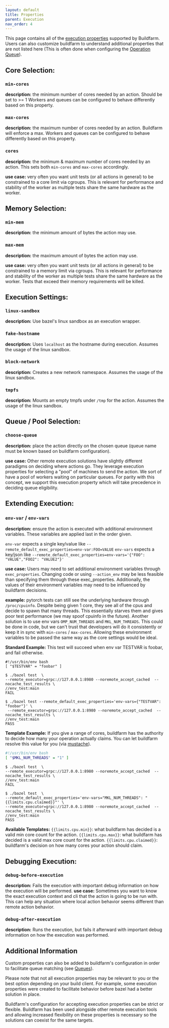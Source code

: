 ```yaml
---
layout: default
title: Properties
parent: Execution
nav_order: 4
---
```


This page contains all of the [execution properties](https://docs.bazel.build/versions/master/be/common-definitions.html#common.exec_properties) supported by Buildfarm.
Users can also customize buildfarm to understand additional properties that are not listed here (This is often done when configuring the [Operation Queue](https://github.com/buildfarm/buildfarm/wiki/Operation-Queue)).


## Core Selection:

### `min-cores`
**description:** the minimum number of cores needed by an action.  Should be set to >= 1
Workers and queues can be configured to behave differently based on this property.

### `max-cores`
**description:** the maximum number of cores needed by an action. Buildfarm will enforce a max.
Workers and queues can be configured to behave differently based on this property.

### `cores`
**description:** the minimum & maximum number of cores needed by an action.  This sets both `min-cores` and `max-cores` accordingly.

**use case:** very often you want unit tests (or all actions in general) to be constrained to a core limit via cgroups.
This is relevant for performance and stability of the worker as multiple tests share the same hardware as the worker.

## Memory Selection:

### `min-mem`
**description:** the minimum amount of bytes the action may use.

### `max-mem`
**description:** the maximum amount of bytes the action may use.

**use case:** very often you want unit tests (or all actions in general) to be constrained to a memory limit via cgroups.
This is relevant for performance and stability of the worker as multiple tests share the same hardware as the worker.
Tests that exceed their memory requirements will be killed.

## Execution Settings:

### `linux-sandbox`
**description:** Use bazel's linux sandbox as an execution wrapper.

### `fake-hostname`
**description:** Uses `localhost` as the hostname during execution.  Assumes the usage of the linux sandbox.

### `block-network`
**description:** Creates a new network namespace.  Assumes the usage of the linux sandbox.

### `tmpfs`
**description:** Mounts an empty tmpfs under `/tmp` for the action.  Assumes the usage of the linux sandbox.

## Queue / Pool Selection:

### `choose-queue`
**description:** place the action directly on the chosen queue (queue name must be known based on buildfarm configuration).

**use case:** Other remote execution solutions have slightly different paradigms on deciding where actions go. They leverage execution properties for selecting a "pool" of machines to send the action. We sort of have a pool of workers waiting on particular queues. For parity with this concept, we support this execution property which will take precedence in deciding queue eligibility.

## Extending Execution:

### `env-var` / `env-vars`
**description:** ensure the action is executed with additional environment variables.  These variables are applied last in the order given.

`env-var` expects a single key/value like `--remote_default_exec_properties=env-var:FOO=VALUE`
`env-vars` expects a key/json like `--remote_default_exec_properties=env-vars='{"FOO": "VALUE","FOO2": "VALUE2"}'`

**use case:**
Users may need to set additional environment variables through `exec_properties`.
Changing code or using `--action_env` may be less feasible than specifying them through these exec_properties.
Additionally, the values of their environment variables may need to be influenced by buildfarm decisions.

**example:** pytorch tests can still see the underlying hardware through `/proc/cpuinfo`.
Despite being given 1 core, they see all of the cpus and decide to spawn that many threads. This essentially starves them and gives poor test performance (we may spoof cpuinfo in the future).  Another solution is to use env vars `OMP_NUM_THREADS` and `MKL_NUM_THREADS`.  This could be done in code, but we can't trust that developers will do it consistently or keep it in sync with `min-cores` / `max-cores`.  Allowing these environment variables to be passed the same way as the core settings would be ideal.

**Standard Example:**
This test will succeed when env var TESTVAR is foobar, and fail otherwise.

```shell
#!/usr/bin/env bash
[ "$TESTVAR" = "foobar" ]
```

```shell
$ ./bazel test  \
--remote_executor=grpc://127.0.0.1:8980 --noremote_accept_cached  --nocache_test_results \
//env_test:main
FAIL
```

```shell
$ ./bazel test --remote_default_exec_properties='env-vars={"TESTVAR": "foobar"}' \
 --remote_executor=grpc://127.0.0.1:8980 --noremote_accept_cached  --nocache_test_results \
//env_test:main
PASS
```

**Template Example:**
If you give a range of cores, buildfarm has the authority to decide how many your operation actually claims.  You can let buildfarm resolve this value for you (via [mustache](https://mustache.github.io/)).
```bash
#!/usr/bin/env bash
[ "$MKL_NUM_THREADS" = "1" ]
```

```shell
$ ./bazel test  \
--remote_executor=grpc://127.0.0.1:8980 --noremote_accept_cached  --nocache_test_results \
//env_test:main
FAIL
```

```shell
$ ./bazel test  \
--remote_default_exec_properties='env-vars="MKL_NUM_THREADS": "{{limits.cpu.claimed}}"' \
--remote_executor=grpc://127.0.0.1:8980 --noremote_accept_cached  --nocache_test_results \
//env_test:main
PASS
```

**Available Templates:**
`{{limits.cpu.min}}`: what buildfarm has decided is a valid min core count for the action.
`{{limits.cpu.max}}`: what buildfarm has decided is a valid max core count for the action.
`{{limits.cpu.claimed}}`: buildfarm's decision on how many cores your action should claim.

## Debugging Execution:

### `debug-before-execution`
**description:** Fails the execution with important debug information on how the execution will be performed.
**use case:** Sometimes you want to know the exact execution context and cli that the action is going to be run with.  This can help any situation where local action behavior seems different than remote action behavior.

### `debug-after-execution`
**description:** Runs the execution, but fails it afterward with important debug information on how the execution was performed.


## Additional Information
Custom properties can also be added to buildfarm's configuration in order to facilitate queue matching (see [Queues](https://buildfarm.github.io/buildfarm/docs/architecture/queues/)).

Please note that not all execution properties may be relevant to you or the best option depending on your build client.
For example, some execution properties were created to facilitate behavior before bazel had a better solution in place.

Buildfarm's configuration for accepting execution properties can be strict or flexible.  Buildfarm has been used alongside other remote execution tools and allowing increased flexibility on these properties is necessary so the solutions can coexist for the same targets.
